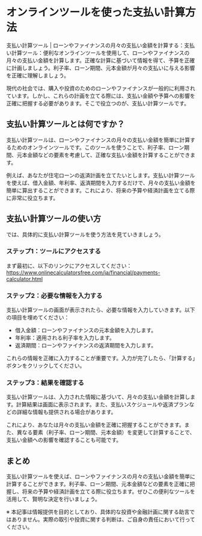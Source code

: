 オンラインツールを使った支払い計算方法
===================

支払い計算ツール | ローンやファイナンスの月々の支払い金額を計算する：支払い計算ツール：便利なオンラインツールを使用して、ローンやファイナンスの月々の支払い金額を計算します。正確な計算に基づいて情報を得て、予算を正確に計画しましょう。利子率、ローン期間、元本金額が月々の支払いに与える影響を正確に理解しましょう。

現代の社会では、購入や投資のためのローンやファイナンスが一般的に利用されています。しかし、これらの計画を立てる際には、支払い金額や予算への影響を正確に把握する必要があります。そこで役立つのが、支払い計算ツールです。

支払い計算ツールとは何ですか？
---------------

支払い計算ツールは、ローンやファイナンスの月々の支払い金額を簡単に計算するためのオンラインツールです。このツールを使うことで、利子率、ローン期間、元本金額などの要素を考慮して、正確な支払い金額を計算することができます。

例えば、あなたが住宅ローンの返済計画を立てたいとします。支払い計算ツールを使えば、借入金額、年利率、返済期間を入力するだけで、月々の支払い金額を簡単に算出することができます。これにより、将来の予算や経済計画を立てる際に非常に役立ちます。

支払い計算ツールの使い方
------------

では、具体的に支払い計算ツールを使う方法を見ていきましょう。

### ステップ1：ツールにアクセスする

まず最初に、以下のリンクにアクセスしてください：<https://www.onlinecalculatorsfree.com/ja/financial/payments-calculator.html>

### ステップ2：必要な情報を入力する

支払い計算ツールの画面が表示されたら、必要な情報を入力していきます。以下の項目を埋めてください：

- 借入金額：ローンやファイナンスの元本金額を入力します。
- 年利率：適用される利子率を入力します。
- 返済期間：ローンやファイナンスの返済期間を入力します。

これらの情報を正確に入力することが重要です。入力が完了したら、「計算する」ボタンをクリックしてください。

### ステップ3：結果を確認する

支払い計算ツールは、入力された情報に基づいて、月々の支払い金額を計算します。計算結果は画面に表示されます。また、支払いスケジュールや返済プランなどの詳細な情報も提供される場合があります。

これにより、あなたは月々の支払い金額を正確に把握することができます。また、異なる要素（利子率、ローン期間、元本金額）を変更して計算することで、支払い金額への影響を確認することも可能です。

まとめ
---

支払い計算ツールを使えば、ローンやファイナンスの月々の支払い金額を簡単に計算することができます。利子率、ローン期間、元本金額などの要素を正確に把握し、将来の予算や経済計画を立てる際に役立ちます。ぜひこの便利なツールを活用して、賢明な決定を行いましょう。

※ 本記事は情報提供を目的としており、具体的な投資や金融計画に関する助言ではありません。実際の取引や投資に関する判断は、ご自身の責任において行ってください。